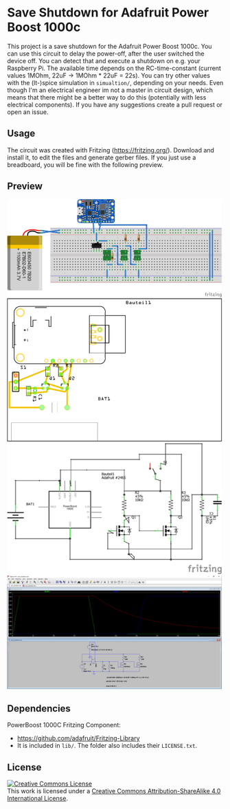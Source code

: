 # Save Shutdown for Adafruit Power Boost 1000c

This project is a save shutdown for the Adafruit Power Boost 1000c. You can use this circuit to delay the power-off, after the user switched the device off. You can detect that and execute a shutdown on e.g. your Raspberry Pi. The available time depends on the RC-time-constant (current values 1MOhm, 22uF -> 1MOhm * 22uF = 22s). You can try other values with the (lt-)spice simulation in `simualtion/`, depending on your needs. Even though I'm an electrical engineer im not a master in circuit design, which means that there might be a better way to do this (potentially with less electrical components). If you have any suggestions create a pull request or open an issue.

## Usage

The circuit was created with Fritzing (https://fritzing.org/). Download and install it, to edit the files and generate gerber files. If you just use a breadboard, you will be fine with the following preview.

## Preview


<img src="img/save_shutdown_breadboard.png" alt="breadboard" width="500">
<br>
<img src="img/save_shutdown_pcb.png" alt="pcb" width="500">
<br>
<img src="img/save_shutdown_schematic.png" alt="schematic" width="500">
<br>
<img src="img/save_shutdown_simulation.png" alt="simulation" width="500">

## Dependencies

PowerBoost 1000C Fritzing Component:
* https://github.com/adafruit/Fritzing-Library
* It is included in `lib/`. The folder also includes their `LICENSE.txt`.

## License

<a rel="license" href="http://creativecommons.org/licenses/by-sa/4.0/"><img alt="Creative Commons License" style="border-width:0" src="https://i.creativecommons.org/l/by-sa/4.0/88x31.png" /></a><br />This work is licensed under a <a rel="license" href="http://creativecommons.org/licenses/by-sa/4.0/">Creative Commons Attribution-ShareAlike 4.0 International License</a>.
